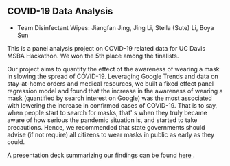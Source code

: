 ## COVID-19 Data Analysis
- Team Disinfectant Wipes: Jiangfan Jing, Jing Li, Stella (Sute) Li, Boya Sun

This is a panel analysis project on COVID-19 related data for UC Davis MSBA Hackathon. We won the 5th place among the finalists.

Our project aims to quantify the effect of the awareness of wearing a mask in slowing the spread of COVID-19. Leveraging Google Trends and data on stay-at-home orders and medical resources, we built a fixed effect panel regression model and found that the increase in the awareness of wearing a mask (quantified by search interest on Google) was the most associated with lowering the increase in confirmed cases of COVID-19. That is to say, when people start to search for masks, that' s when they truly became aware of how serious the pandemic situation is, and started to take precautions. Hence, we recommended that state governments should advise (if not require) all citizens to wear masks in public as early as they could.

A presentation deck summarizing our findings can be found <a href="https://github.com/suteli/covid19_challenge/blob/master/COVID-19%20Challenge%20Presentation%20Deck%20-%20Disinfectant%20Wipes.pdf"> here </a>. 
